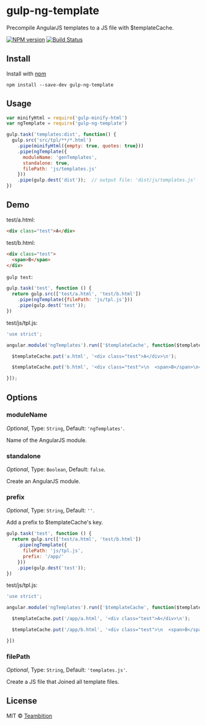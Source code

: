 gulp-ng-template
====
Precompile AngularJS templates to a JS file with $templateCache.

[![NPM version][npm-image]][npm-url]
[![Build Status][travis-image]][travis-url]

## Install

Install with [npm](https://npmjs.org/package/gulp-ng-template)

```
npm install --save-dev gulp-ng-template
```

## Usage

```js
var minifyHtml = require('gulp-minify-html')
var ngTemplate = require('gulp-ng-template')

gulp.task('templates:dist', function() {
  gulp.src('src/tpl/**/*.html')
    .pipe(minifyHtml({empty: true, quotes: true}))
    .pipe(ngTemplate({
      moduleName: 'genTemplates',
      standalone: true,
      filePath: 'js/templates.js'
    }))
    .pipe(gulp.dest('dist'));  // output file: 'dist/js/templates.js'
})
```

## Demo

test/a.html:

```html
<div class="test">A</div>
```

test/b.html:

```html
<div class="test">
  <span>B</span>
</div>
```

`gulp test`:

```js
gulp.task('test', function () {
  return gulp.src(['test/a.html', 'test/b.html'])
    .pipe(ngTemplate({filePath: 'js/tpl.js'}))
    .pipe(gulp.dest('test'));
})
```

test/js/tpl.js:

```js
'use strict';

angular.module('ngTemplates').run(['$templateCache', function($templateCache) {

  $templateCache.put('a.html', '<div class="test">A</div>\n');

  $templateCache.put('b.html', '<div class="test">\n  <span>B</span>\n</div>\n');

}]);
```


## Options

### moduleName

*Optional*, Type: `String`, Default: `'ngTemplates'`.

Name of the AngularJS module.

### standalone

*Optional*, Type: `Boolean`, Default: `false`.

Create an AngularJS module.

### prefix

*Optional*, Type: `String`, Default: `''`.

Add a prefix to $templateCache's key.

```js
gulp.task('test', function () {
  return gulp.src(['test/a.html', 'test/b.html'])
    .pipe(ngTemplate({
      filePath: 'js/tpl.js',
      prefix: '/app/'
    }))
    .pipe(gulp.dest('test'));
})
```

test/js/tpl.js:

```js
'use strict';

angular.module('ngTemplates').run(['$templateCache', function($templateCache) {

  $templateCache.put('/app/a.html', '<div class="test">A</div>\n');

  $templateCache.put('/app/b.html', '<div class="test">\n  <span>B</span>\n</div>\n');

}])
```

### filePath

*Optional*, Type: `String`, Default: `'templates.js'`.

Create a JS file that Joined all template files.


## License

MIT © [Teambition](http://teambition.com)

[npm-url]: https://npmjs.org/package/gulp-ng-template
[npm-image]: http://img.shields.io/npm/v/gulp-ng-template.svg

[travis-url]: https://travis-ci.org/teambition/gulp-ng-template
[travis-image]: http://img.shields.io/travis/teambition/gulp-ng-template.svg
